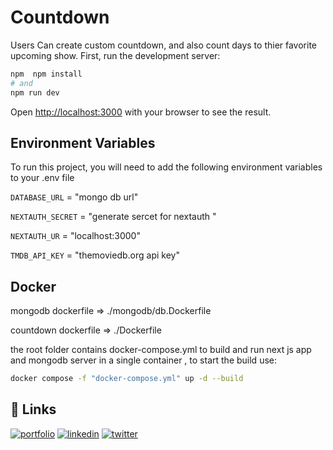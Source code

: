 # Countdown

Users Can create custom countdown, and also count days to thier favorite upcoming show.
First, run the development server:

```bash
npm  npm install
# and
npm run dev
```

Open [http://localhost:3000](http://localhost:3000) with your browser to see the result.

## Environment Variables

To run this project, you will need to add the following environment variables to your .env file

`DATABASE_URL` = "mongo db url"

`NEXTAUTH_SECRET` = "generate sercet for nextauth "

`NEXTAUTH_UR` = "localhost:3000"

`TMDB_API_KEY` = "themoviedb.org api key"

## Docker

mongodb dockerfile => ./mongodb/db.Dockerfile

countdown dockerfile => ./Dockerfile

the root folder contains docker-compose.yml to build and run next js app and mongodb server in a single container , to start the build use:

```bash
docker compose -f "docker-compose.yml" up -d --build
```

## 🔗 Links

[![portfolio](https://img.shields.io/badge/my_portfolio-000?style=for-the-badge&logo=ko-fi&logoColor=white)](https://mahdi22dev.vercel.app)
[![linkedin](https://img.shields.io/badge/linkedin-0A66C2?style=for-the-badge&logo=linkedin&logoColor=white)](https://www.linkedin.com/in/elmahdi-elidrissi/)
[![twitter](https://img.shields.io/badge/twitter-1DA1F2?style=for-the-badge&logo=twitter&logoColor=white)](https://twitter.com/mahdiidris60201)
